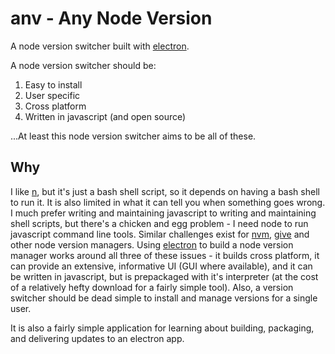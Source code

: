 # anv - Any Node Version

A node version switcher built with [electron](https://github.com/electron/electron).

A node version switcher should be:

1. Easy to install
2. User specific
3. Cross platform
4. Written in javascript (and open source)

...At least this node version switcher aims to be all of these.

## Why

I like [n](https://github.com/tj/n), but it's just a bash shell script, so it depends on having a bash shell to run it. It is also limited in what it can tell you when something goes wrong. I much prefer writing and maintaining javascript to writing and maintaining shell scripts, but there's a chicken and egg problem - I need node to run javascript command line tools. Similar challenges exist for [nvm](https://github.com/creationix/nvm), [give](https://www.npmjs.com/package/give) and other node version managers. Using [electron](https://github.com/electron/electron) to build a node version manager works around all three of these issues - it builds cross platform, it can provide an extensive, informative UI (GUI where available), and it can be written in javascript, but is prepackaged with it's interpreter (at the cost of a relatively hefty download for a fairly simple tool). Also, a version switcher should be dead simple to install and manage versions for a single user.

It is also a fairly simple application for learning about building, packaging, and delivering updates to an electron app.

